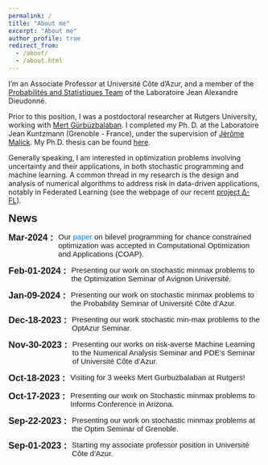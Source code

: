 ```yaml
---
permalink: /
title: "About me"
excerpt: "About me"
author_profile: true
redirect_from:
  - /about/
  - /about.html
---
```


<!-- ***I’m on the market for a postdoc position!*** -->

I’m an Associate Professor at Université Côte d’Azur, and a member of the [Probabilités and Statistiques Team](https://math.univ-cotedazur.fr) of the Laboratoire Jean Alexandre Dieudonné.

Prior to this position, I was a postdoctoral researcher at Rutgers University, working with [Mert Gürbüzbalaban](https://scholar.google.fr/citations?hl=fr&user=m-nZ7MgAAAAJ). I completed my Ph. D. at the Laboratoire Jean Kuntzmann (Grenoble - France), under the supervision of [Jérôme Malick](https://ljk.imag.fr/membres/Jerome.Malick/). My Ph.D. thesis can be found [here](/files/phd_thesis.pdf).

Generally speaking, I am interested in optimization problems involving uncertainty and their applications, in both stochastic programming and machine learning.  A common thread in my research is the design and analysis of numerical algorithms to address risk in data-driven applications, notably in Federated Learning (see the webpage of our recent [project &#916;-FL](/projects/sfl-overview/)).


<div style="font-family: Arial, sans-serif;">
    <b style="font-size:22px; font-family: 'Lora', sans-serif; margin-bottom: 10px; display: block;">News</b>
    <ul style="list-style-type: none; padding-left: 0; font-size: 15px;">
        <li style="margin-bottom: 15px; display: flex; align-items: flex-start;">
            <div style="flex-shrink: 0; margin-right: 10px;">
                <span style="font-weight: bold; font-size: 18px;">Mar-2024 :</span>
            </div>
            <div style="flex-grow: 1;">
                Our <a href="https://arxiv.org/pdf/2103.10832.pdf"
                       style="color: #007bff; text-decoration: none;"
                       onmouseover="this.style.color='#0056b3'; this.style.textDecoration='underline';"
                       onmouseout="this.style.color='#007bff'; this.style.textDecoration='none';"
                       onfocus="this.style.color='#0056b3'; this.style.textDecoration='underline';"
                       onblur="this.style.color='#007bff'; this.style.textDecoration='none';">paper</a>
                on bilevel programming for chance constrained optimization was accepted in Computational Optimization and Applications (COAP).
            </div>
        </li>     
        <li style="margin-bottom: 15px; display: flex; align-items: flex-start;">
            <div style="flex-shrink: 0; margin-right: 10px;">
                <span style="font-weight: bold; font-size: 18px;">Feb-01-2024 :</span>
            </div>
            <div style="flex-grow: 1;">
                Presenting our work on stochastic minmax problems to the Optimization Seminar of Avignon Université.
            </div>
        </li>                  
        <li style="margin-bottom: 15px; display: flex; align-items: flex-start;">
            <div style="flex-shrink: 0; margin-right: 10px;">
                <span style="font-weight: bold; font-size: 18px;">Jan-09-2024 :</span>
            </div>
            <div style="flex-grow: 1;">
                Presenting our work on stochastic minmax problems to the Probability Seminar of Université Côte d’Azur.
            </div>
        </li>
        <li style="margin-bottom: 15px; display: flex; align-items: flex-start;">
            <div style="flex-shrink: 0; margin-right: 10px;">
                <span style="font-weight: bold; font-size: 18px;">Dec-18-2023 :</span>
            </div>
            <div style="flex-grow: 1;">
                Presenting our work stochastic min-max problems to the OptAzur Seminar.
            </div>
        </li>
        <li style="margin-bottom: 15px; display: flex; align-items: flex-start;">
            <div style="flex-shrink: 0; margin-right: 10px;">
                <span style="font-weight: bold; font-size: 18px;">Nov-30-2023 :</span>
            </div>
            <div style="flex-grow: 1;">
                Presenting our works on risk-averse Machine Learning to the Numerical Analysis Seminar and PDE’s Seminar of Université Côte d’Azur.
            </div>
        </li>
        <li style="margin-bottom: 15px; display: flex; align-items: flex-start;">
            <div style="flex-shrink: 0; margin-right: 10px;">
                <span style="font-weight: bold; font-size: 18px;">Oct-18-2023 :</span>
            </div>
            <div style="flex-grow: 1;">
                Visiting for 3 weeks Mert Gurbuzbalaban at Rutgers!
            </div>
        </li>
        <li style="margin-bottom: 15px; display: flex; align-items: flex-start;">
            <div style="flex-shrink: 0; margin-right: 10px;">
                <span style="font-weight: bold; font-size: 18px;">Oct-17-2023 :</span>
            </div>
            <div style="flex-grow: 1;">
                Presenting our work on Stochastic minmax problems to Informs Conference in Arizona.
            </div>
        </li>
        <li style="margin-bottom: 15px; display: flex; align-items: flex-start;">
            <div style="flex-shrink: 0; margin-right: 10px;">
                <span style="font-weight: bold; font-size: 18px;">Sep-22-2023 :</span>
            </div>
            <div style="flex-grow: 1;">
                Presenting our work on stochastic minmax problems at the Optim Seminar of Grenoble.
            </div>
        </li>
        <li style="margin-bottom: 15px; display: flex; align-items: flex-start;">
            <div style="flex-shrink: 0; margin-right: 10px;">
                <span style="font-weight: bold; font-size: 18px;">Sep-01-2023 :</span>
            </div>
            <div style="flex-grow: 1;">
                Starting my associate professor position in Université Côte d’Azur.
            </div>
        </li>
        <!-- Repeat the same structure for other list items -->
    </ul>
</div>
